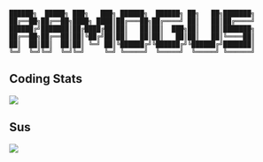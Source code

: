 ```
██████╗  █████╗ ███╗   ███╗ ██████╗  ██████╗ ██╗   ██╗███████╗
██╔══██╗██╔══██╗████╗ ████║██╔═══██╗██╔════╝ ██║   ██║██╔════╝
██████╔╝███████║██╔████╔██║██║   ██║██║  ███╗██║   ██║███████╗
██╔══██╗██╔══██║██║╚██╔╝██║██║   ██║██║   ██║██║   ██║╚════██║
██║  ██║██║  ██║██║ ╚═╝ ██║╚██████╔╝╚██████╔╝╚██████╔╝███████║
╚═╝  ╚═╝╚═╝  ╚═╝╚═╝     ╚═╝ ╚═════╝  ╚═════╝  ╚═════╝ ╚══════╝
```

## Coding Stats

<img src="https://wakatime.com/share/@669382e4-00f2-44a6-ae5c-2681597d2c6c/9118d4fd-9bd5-40ea-882b-fb8f1caf286a.png"/>

## Sus

<img src="https://c.tenor.com/ljBF25IP5QQAAAAC/among-us-dance-dance.gif"/>
